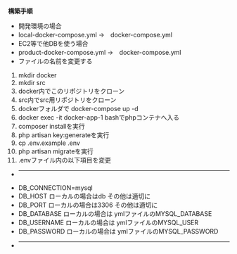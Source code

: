 **構築手順**
+ 開発環境の場合
+ local-docker-compose.yml →　docker-compose.yml
+ EC2等で他DBを使う場合
+ product-docker-compose.yml →　docker-compose.yml
+ ファイルの名前を変更する

1. mkdir docker
2. mkdir src
3. docker内でこのリポジトリをクローン
4. src内でsrc用リポジトリをクローン
5. dockerフォルダで docker-compose up -d
6. docker exec -it docker-app-1 bashでphpコンテナへ入る
7. composer installを実行
8. php artisan key:generateを実行
9. cp .env.example .env
10. php artisan migrateを実行
11. .envファイル内の以下項目を変更
+ ----------------------------------
+ DB_CONNECTION=mysql
+ DB_HOST ローカルの場合はdb その他は適切に 
+ DB_PORT ローカルの場合は3306 その他は適切に 
+ DB_DATABASE ローカルの場合は ymlファイルのMYSQL_DATABASE
+ DB_USERNAME ローカルの場合は ymlファイルのMYSQL_USER
+ DB_PASSWORD ローカルの場合は ymlファイルのMYSQL_PASSWORD
+ ----------------------------------
  
